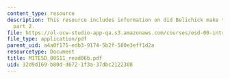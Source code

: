 ```yaml
---
content_type: resource
description: This resource includes information on did Belichick make the right call?
  part 2.
file: https://ol-ocw-studio-app-qa.s3.amazonaws.com/courses/esd-00-introduction-to-engineering-systems-spring-2011/32d9d169b80dd6721f3a37dbc2122308_MITESD_00S11_read06b.pdf
file_type: application/pdf
parent_uid: a4a0f175-edb3-9174-5b2f-580e3eff1d2a
resourcetype: Document
title: MITESD_00S11_read06b.pdf
uid: 32d9d169-b80d-d672-1f3a-37dbc2122308
---
```


